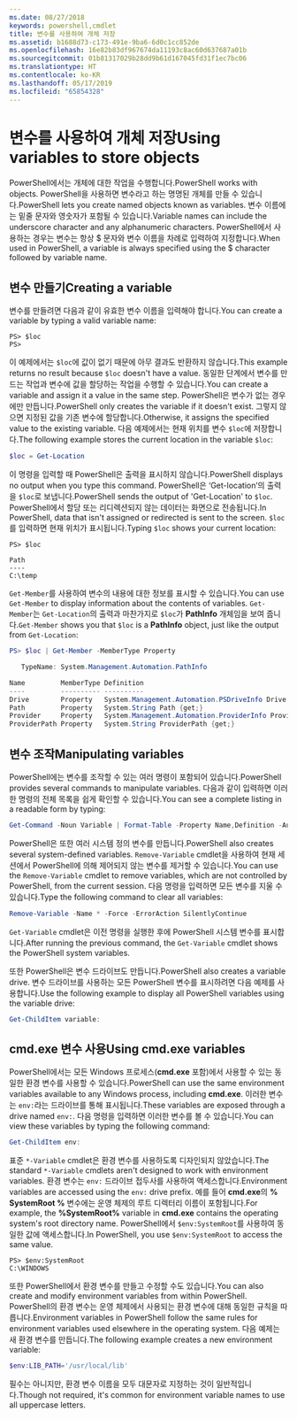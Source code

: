 ```yaml
---
ms.date: 08/27/2018
keywords: powershell,cmdlet
title: 변수를 사용하여 개체 저장
ms.assetid: b1688d73-c173-491e-9ba6-6d0c1cc852de
ms.openlocfilehash: 16e82b83df967674da11193c8ac60d637687a01b
ms.sourcegitcommit: 01b81317029b28dd9b61d167045fd31f1ec7bc06
ms.translationtype: HT
ms.contentlocale: ko-KR
ms.lasthandoff: 05/17/2019
ms.locfileid: "65854328"
---
```

# <a name="using-variables-to-store-objects"></a><span data-ttu-id="54d0d-103">변수를 사용하여 개체 저장</span><span class="sxs-lookup"><span data-stu-id="54d0d-103">Using variables to store objects</span></span>

<span data-ttu-id="54d0d-104">PowerShell에서는 개체에 대한 작업을 수행합니다.</span><span class="sxs-lookup"><span data-stu-id="54d0d-104">PowerShell works with objects.</span></span> <span data-ttu-id="54d0d-105">PowerShell을 사용하면 변수라고 하는 명명된 개체를 만들 수 있습니다.</span><span class="sxs-lookup"><span data-stu-id="54d0d-105">PowerShell lets you create named objects known as variables.</span></span>
<span data-ttu-id="54d0d-106">변수 이름에는 밑줄 문자와 영숫자가 포함될 수 있습니다.</span><span class="sxs-lookup"><span data-stu-id="54d0d-106">Variable names can include the underscore character and any alphanumeric characters.</span></span> <span data-ttu-id="54d0d-107">PowerShell에서 사용하는 경우는 변수는 항상 \$ 문자와 변수 이름을 차례로 입력하여 지정합니다.</span><span class="sxs-lookup"><span data-stu-id="54d0d-107">When used in PowerShell, a variable is always specified using the \$ character followed by variable name.</span></span>

## <a name="creating-a-variable"></a><span data-ttu-id="54d0d-108">변수 만들기</span><span class="sxs-lookup"><span data-stu-id="54d0d-108">Creating a variable</span></span>

<span data-ttu-id="54d0d-109">변수를 만들려면 다음과 같이 유효한 변수 이름을 입력해야 합니다.</span><span class="sxs-lookup"><span data-stu-id="54d0d-109">You can create a variable by typing a valid variable name:</span></span>

```
PS> $loc
PS>
```

<span data-ttu-id="54d0d-110">이 예제에서는 `$loc`에 값이 없기 때문에 아무 결과도 반환하지 않습니다.</span><span class="sxs-lookup"><span data-stu-id="54d0d-110">This example returns no result because `$loc` doesn't have a value.</span></span> <span data-ttu-id="54d0d-111">동일한 단계에서 변수를 만드는 작업과 변수에 값을 할당하는 작업을 수행할 수 있습니다.</span><span class="sxs-lookup"><span data-stu-id="54d0d-111">You can create a variable and assign it a value in the same step.</span></span> <span data-ttu-id="54d0d-112">PowerShell은 변수가 없는 경우에만 만듭니다.</span><span class="sxs-lookup"><span data-stu-id="54d0d-112">PowerShell only creates the variable if it doesn't exist.</span></span>
<span data-ttu-id="54d0d-113">그렇지 않으면 지정된 값을 기존 변수에 할당합니다.</span><span class="sxs-lookup"><span data-stu-id="54d0d-113">Otherwise, it assigns the specified value to the existing variable.</span></span> <span data-ttu-id="54d0d-114">다음 예제에서는 현재 위치를 변수 `$loc`에 저장합니다.</span><span class="sxs-lookup"><span data-stu-id="54d0d-114">The following example stores the current location in the variable `$loc`:</span></span>

```powershell
$loc = Get-Location
```

<span data-ttu-id="54d0d-115">이 명령을 입력할 때 PowerShell은 출력을 표시하지 않습니다.</span><span class="sxs-lookup"><span data-stu-id="54d0d-115">PowerShell displays no output when you type this command.</span></span> <span data-ttu-id="54d0d-116">PowerShell은 ‘Get-location’의 출력을 `$loc`로 보냅니다.</span><span class="sxs-lookup"><span data-stu-id="54d0d-116">PowerShell sends the output of 'Get-Location' to `$loc`.</span></span> <span data-ttu-id="54d0d-117">PowerShell에서 할당 또는 리디렉션되지 않는 데이터는 화면으로 전송됩니다.</span><span class="sxs-lookup"><span data-stu-id="54d0d-117">In PowerShell, data that isn't assigned or redirected is sent to the screen.</span></span> <span data-ttu-id="54d0d-118">`$loc`를 입력하면 현재 위치가 표시됩니다.</span><span class="sxs-lookup"><span data-stu-id="54d0d-118">Typing `$loc` shows your current location:</span></span>

```
PS> $loc

Path
----
C:\temp
```

<span data-ttu-id="54d0d-119">`Get-Member`를 사용하여 변수의 내용에 대한 정보를 표시할 수 있습니다.</span><span class="sxs-lookup"><span data-stu-id="54d0d-119">You can use `Get-Member` to display information about the contents of variables.</span></span> <span data-ttu-id="54d0d-120">`Get-Member`는 `Get-Location`의 출력과 마찬가지로 `$loc`가 **PathInfo** 개체임을 보여 줍니다.</span><span class="sxs-lookup"><span data-stu-id="54d0d-120">`Get-Member` shows you that `$loc` is a **PathInfo** object, just like the output from `Get-Location`:</span></span>

```powershell
PS> $loc | Get-Member -MemberType Property

   TypeName: System.Management.Automation.PathInfo

Name         MemberType Definition
----         ---------- ----------
Drive        Property   System.Management.Automation.PSDriveInfo Drive {get;}
Path         Property   System.String Path {get;}
Provider     Property   System.Management.Automation.ProviderInfo Provider {...
ProviderPath Property   System.String ProviderPath {get;}
```

## <a name="manipulating-variables"></a><span data-ttu-id="54d0d-121">변수 조작</span><span class="sxs-lookup"><span data-stu-id="54d0d-121">Manipulating variables</span></span>

<span data-ttu-id="54d0d-122">PowerShell에는 변수를 조작할 수 있는 여러 명령이 포함되어 있습니다.</span><span class="sxs-lookup"><span data-stu-id="54d0d-122">PowerShell provides several commands to manipulate variables.</span></span> <span data-ttu-id="54d0d-123">다음과 같이 입력하면 이러한 명령의 전체 목록을 쉽게 확인할 수 있습니다.</span><span class="sxs-lookup"><span data-stu-id="54d0d-123">You can see a complete listing in a readable form by typing:</span></span>

```powershell
Get-Command -Noun Variable | Format-Table -Property Name,Definition -AutoSize -Wrap
```

<span data-ttu-id="54d0d-124">PowerShell은 또한 여러 시스템 정의 변수를 만듭니다.</span><span class="sxs-lookup"><span data-stu-id="54d0d-124">PowerShell also creates several system-defined variables.</span></span> <span data-ttu-id="54d0d-125">`Remove-Variable` cmdlet을 사용하여 현재 세션에서 PowerShell에 의해 제어되지 않는 변수를 제거할 수 있습니다.</span><span class="sxs-lookup"><span data-stu-id="54d0d-125">You can use the `Remove-Variable` cmdlet to remove variables, which are not controlled by PowerShell, from the current session.</span></span> <span data-ttu-id="54d0d-126">다음 명령을 입력하면 모든 변수를 지울 수 있습니다.</span><span class="sxs-lookup"><span data-stu-id="54d0d-126">Type the following command to clear all variables:</span></span>

```powershell
Remove-Variable -Name * -Force -ErrorAction SilentlyContinue
```

<span data-ttu-id="54d0d-127">`Get-Variable` cmdlet은 이전 명령을 실행한 후에 PowerShell 시스템 변수를 표시합니다.</span><span class="sxs-lookup"><span data-stu-id="54d0d-127">After running the previous command, the `Get-Variable` cmdlet shows the PowerShell system variables.</span></span>

<span data-ttu-id="54d0d-128">또한 PowerShell은 변수 드라이브도 만듭니다.</span><span class="sxs-lookup"><span data-stu-id="54d0d-128">PowerShell also creates a variable drive.</span></span> <span data-ttu-id="54d0d-129">변수 드라이브를 사용하는 모든 PowerShell 변수를 표시하려면 다음 예제를 사용합니다.</span><span class="sxs-lookup"><span data-stu-id="54d0d-129">Use the following example to display all PowerShell variables using the variable drive:</span></span>

```powershell
Get-ChildItem variable:
```

## <a name="using-cmdexe-variables"></a><span data-ttu-id="54d0d-130">cmd.exe 변수 사용</span><span class="sxs-lookup"><span data-stu-id="54d0d-130">Using cmd.exe variables</span></span>

<span data-ttu-id="54d0d-131">PowerShell에서는 모든 Windows 프로세스(**cmd.exe** 포함)에서 사용할 수 있는 동일한 환경 변수를 사용할 수 있습니다.</span><span class="sxs-lookup"><span data-stu-id="54d0d-131">PowerShell can use the same environment variables available to any Windows process, including **cmd.exe**.</span></span> <span data-ttu-id="54d0d-132">이러한 변수는 `env:`라는 드라이브를 통해 표시됩니다.</span><span class="sxs-lookup"><span data-stu-id="54d0d-132">These variables are exposed through a drive named `env:`.</span></span> <span data-ttu-id="54d0d-133">다음 명령을 입력하면 이러한 변수를 볼 수 있습니다.</span><span class="sxs-lookup"><span data-stu-id="54d0d-133">You can view these variables by typing the following command:</span></span>

```powershell
Get-ChildItem env:
```

<span data-ttu-id="54d0d-134">표준 `*-Variable` cmdlet은 환경 변수를 사용하도록 디자인되지 않았습니다.</span><span class="sxs-lookup"><span data-stu-id="54d0d-134">The standard `*-Variable` cmdlets aren't designed to work with environment variables.</span></span> <span data-ttu-id="54d0d-135">환경 변수는 `env:` 드라이브 접두사를 사용하여 액세스합니다.</span><span class="sxs-lookup"><span data-stu-id="54d0d-135">Environment variables are accessed using the `env:` drive prefix.</span></span> <span data-ttu-id="54d0d-136">예를 들어 **cmd.exe**의 **% SystemRoot %** 변수에는 운영 체제의 루트 디렉터리 이름이 포함됩니다.</span><span class="sxs-lookup"><span data-stu-id="54d0d-136">For example, the **%SystemRoot%** variable in **cmd.exe** contains the operating system's root directory name.</span></span> <span data-ttu-id="54d0d-137">PowerShell에서 `$env:SystemRoot`를 사용하여 동일한 값에 액세스합니다.</span><span class="sxs-lookup"><span data-stu-id="54d0d-137">In PowerShell, you use `$env:SystemRoot` to access the same value.</span></span>

```
PS> $env:SystemRoot
C:\WINDOWS
```

<span data-ttu-id="54d0d-138">또한 PowerShell에서 환경 변수를 만들고 수정할 수도 있습니다.</span><span class="sxs-lookup"><span data-stu-id="54d0d-138">You can also create and modify environment variables from within PowerShell.</span></span> <span data-ttu-id="54d0d-139">PowerShell의 환경 변수는 운영 체제에서 사용되는 환경 변수에 대해 동일한 규칙을 따릅니다.</span><span class="sxs-lookup"><span data-stu-id="54d0d-139">Environment variables in PowerShell follow the same rules for environment variables used elsewhere in the operating system.</span></span> <span data-ttu-id="54d0d-140">다음 예제는 새 환경 변수를 만듭니다.</span><span class="sxs-lookup"><span data-stu-id="54d0d-140">The following example creates a new environment variable:</span></span>

```powershell
$env:LIB_PATH='/usr/local/lib'
```

<span data-ttu-id="54d0d-141">필수는 아니지만, 환경 변수 이름을 모두 대문자로 지정하는 것이 일반적입니다.</span><span class="sxs-lookup"><span data-stu-id="54d0d-141">Though not required, it's common for environment variable names to use all uppercase letters.</span></span>
